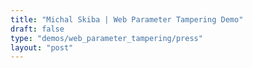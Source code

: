 ```yaml
---
title: "Michal Skiba | Web Parameter Tampering Demo"
draft: false
type: "demos/web_parameter_tampering/press"
layout: "post"
---
```

